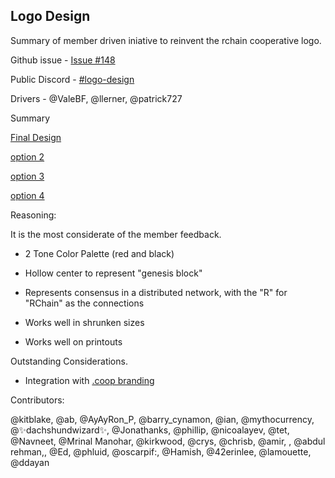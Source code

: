 ## Logo Design
Summary of member driven iniative to reinvent the rchain cooperative logo. 

Github issue - [Issue #148](https://github.com/rchain/Members/issues/148)

Public Discord - [#logo-design](https://discord.gg/fvY8qhx)

Drivers - @ValeBF, @llerner, @patrick727

Summary

[Final Design](https://drive.google.com/file/d/1HH5ClD_t7fGAaQ2LO-I52SDclS_hABJk/view)

[option 2](https://drive.google.com/open?id=1PgWzDl0VBc1I_hGT5VQNIkqtmmiNElJs)

[option 3](https://drive.google.com/open?id=1A8G27JGHXsRxTSGfgUKdv_2gQDIDnGKj)

[option 4](https://drive.google.com/open?id=1TnV_6UYHrK4HpI1iPDkNcYZ5WG2HCqFs)

Reasoning:

It is the most considerate of the member feedback.

-   2 Tone Color Palette (red and black)

-   Hollow center to represent "genesis block"

-   Represents consensus in a distributed network, with the "R" for "RChain" as the connections

-   Works well in shrunken sizes

-   Works well on printouts

Outstanding Considerations.

-   Integration with [.coop branding](http://www.domains.coop/media/21841/marque_guidelines_en.pdf)

Contributors:

@kitblake, @ab, @AyAyRon_P, @barry_cynamon, @ian, @mythocurrency, @✨dachshundwizard✨, @Jonathanks, @phillip, @nicoalayev, @tet, @Navneet, @Mrinal Manohar, @kirkwood, @crys, @chrisb, @amir, , @abdul rehman,, @Ed, @phluid, @oscarpif:, @Hamish, @42erinlee, @lamouette, @ddayan
